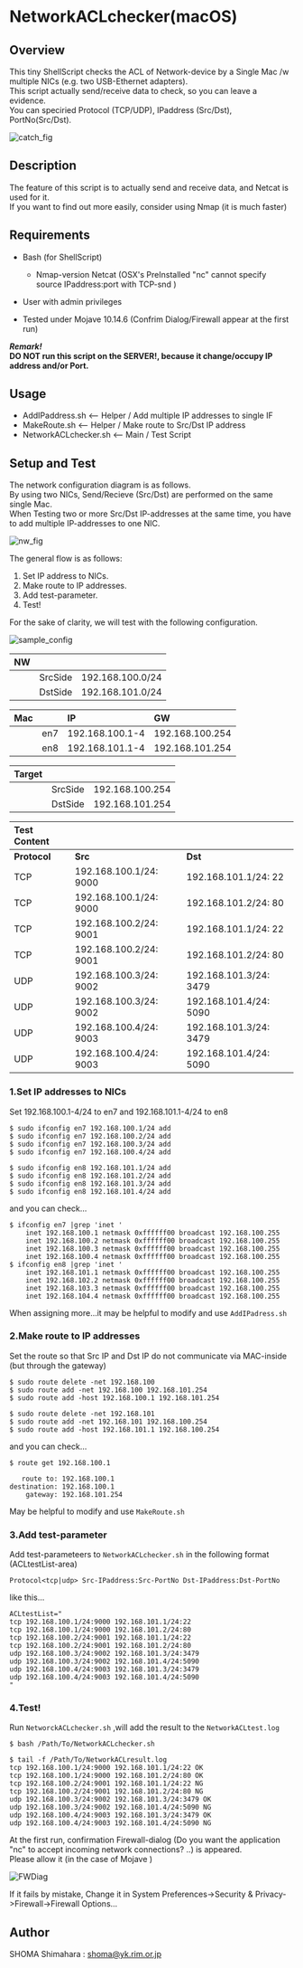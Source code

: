 # NetworkACLchecker(macOS)

## Overview
This tiny ShellScript checks the ACL of Network-device by a Single Mac /w multiple NICs (e.g. two USB-Ethernet adapters).  
This script actually send/receive data to check, so you can leave a evidence.  
You can speciried Protocol (TCP/UDP), IPaddress (Src/Dst), PortNo(Src/Dst).  

![catch_fig](https://user-images.githubusercontent.com/49780970/69261960-f00d6180-0c05-11ea-8322-54f73bdaece7.gif)


## Description
The feature of this script is to actually send and receive data, and Netcat is used for it.  
If you want to find out more easily, consider using Nmap (it is much faster)

## Requirements
- Bash (for ShellScript)
  - Nmap-version Netcat (OSX's PreInstalled "nc" cannot specify source IPaddress:port with TCP-snd )
- User with admin privileges

- Tested under Mojave 10.14.6 (Confrim Dialog/Firewall appear at the first run)

***Remark!***  
**DO NOT run this script on the SERVER!, because it change/occupy IP address and/or Port.**

## Usage
- AddIPaddress.sh  <-- Helper / Add multiple IP addresses to single IF
- MakeRoute.sh    <-- Helper / Make route to Src/Dst IP address
- NetworkACLchecker.sh   <-- Main / Test Script

## Setup and Test
The network configuration diagram is as follows.  
By using two NICs, Send/Recieve (Src/Dst) are performed on the same single Mac.  
When Testing two or more Src/Dst IP-addresses at the same time, you have to add multiple IP-addresses to one NIC.  

![nw_fig](https://user-images.githubusercontent.com/49780970/69229256-75722100-0bc8-11ea-9339-878b1dd21d01.jpg)

The general flow is as follows:
1. Set IP address to NICs. 
2. Make route to IP addresses.  
3. Add test-parameter.  
4. Test!

For the sake of clarity, we will test with the following configuration.  

![sample_config](https://user-images.githubusercontent.com/49780970/69229310-8e7ad200-0bc8-11ea-879d-cda7dff1dd07.jpg)


|NW|||
|:--|:--|:--|
||SrcSide|192.168.100.0/24|
||DstSide|192.168.101.0/24|


|Mac     ||IP|GW|
|:--|:--|:--|:--|
||en7|192.168.100.1-4|192.168.100.254|
||en8|192.168.101.1-4|192.168.101.254|


|Target|||
|:--|:--|:--|
||SrcSide|192.168.100.254|
||DstSide|192.168.101.254|


|**Test Content**|||
|:--|:--|:--|
|**Protocol**|**Src**|**Dst**|
|TCP|192.168.100.1/24: 9000|192.168.101.1/24: 22|
|TCP|192.168.100.1/24: 9000|192.168.101.2/24: 80|
|TCP|192.168.100.2/24: 9001|192.168.101.1/24: 22|
|TCP|192.168.100.2/24: 9001|192.168.101.2/24: 80|
|UDP|192.168.100.3/24: 9002|192.168.101.3/24: 3479|
|UDP|192.168.100.3/24: 9002|192.168.101.4/24: 5090|
|UDP|192.168.100.4/24: 9003|192.168.101.3/24: 3479|
|UDP|192.168.100.4/24: 9003|192.168.101.4/24: 5090|



### 1.Set IP addresses to NICs
Set 192.168.100.1-4/24 to en7 and 192.168.101.1-4/24 to en8  
```
$ sudo ifconfig en7 192.168.100.1/24 add
$ sudo ifconfig en7 192.168.100.2/24 add
$ sudo ifconfig en7 192.168.100.3/24 add
$ sudo ifconfig en7 192.168.100.4/24 add

$ sudo ifconfig en8 192.168.101.1/24 add
$ sudo ifconfig en8 192.168.101.2/24 add
$ sudo ifconfig en8 192.168.101.3/24 add
$ sudo ifconfig en8 192.168.101.4/24 add
```
and you can check...
```
$ ifconfig en7 |grep 'inet '
    inet 192.168.100.1 netmask 0xffffff00 broadcast 192.168.100.255
    inet 192.168.100.2 netmask 0xffffff00 broadcast 192.168.100.255
    inet 192.168.100.3 netmask 0xffffff00 broadcast 192.168.100.255
    inet 192.168.100.4 netmask 0xffffff00 broadcast 192.168.100.255
$ ifconfig en8 |grep 'inet '
    inet 192.168.101.1 netmask 0xffffff00 broadcast 192.168.100.255
    inet 192.168.102.2 netmask 0xffffff00 broadcast 192.168.100.255
    inet 192.168.103.3 netmask 0xffffff00 broadcast 192.168.100.255
    inet 192.168.104.4 netmask 0xffffff00 broadcast 192.168.100.255
```
When assigning more...it may be helpful to modify and use `AddIPadress.sh`


### 2.Make route to IP addresses 
Set the route so that Src IP and Dst IP do not communicate via MAC-inside (but through the gateway)
```
$ sudo route delete -net 192.168.100
$ sudo route add -net 192.168.100 192.168.101.254
$ sudo route add -host 192.168.100.1 192.168.101.254

$ sudo route delete -net 192.168.101
$ sudo route add -net 192.168.101 192.168.100.254
$ sudo route add -host 192.168.101.1 192.168.100.254
```
and you can check...
```
$ route get 192.168.100.1

   route to: 192.168.100.1
destination: 192.168.100.1
    gateway: 192.168.101.254
```
May be helpful to modify and use `MakeRoute.sh`


### 3.Add test-parameter
Add test-parameteers to `NetworkACLchecker.sh` in the following format (ACLtestList-area)

`Protocol<tcp|udp> Src-IPaddress:Src-PortNo Dst-IPaddress:Dst-PortNo`


like this...
```
ACLtestList="
tcp 192.168.100.1/24:9000 192.168.101.1/24:22
tcp 192.168.100.1/24:9000 192.168.101.2/24:80
tcp 192.168.100.2/24:9001 192.168.101.1/24:22
tcp 192.168.100.2/24:9001 192.168.101.2/24:80
udp 192.168.100.3/24:9002 192.168.101.3/24:3479
udp 192.168.100.3/24:9002 192.168.101.4/24:5090
udp 192.168.100.4/24:9003 192.168.101.3/24:3479
udp 192.168.100.4/24:9003 192.168.101.4/24:5090
"
```

### 4.Test!
Run `NetworckACLchecker.sh` ,will add the result to the `NetworkACLtest.log`
```
$ bash /Path/To/NetworkACLchecker.sh
```

```
$ tail -f /Path/To/NetworkACLresult.log
tcp 192.168.100.1/24:9000 192.168.101.1/24:22 OK
tcp 192.168.100.1/24:9000 192.168.101.2/24:80 OK
tcp 192.168.100.2/24:9001 192.168.101.1/24:22 NG
tcp 192.168.100.2/24:9001 192.168.101.2/24:80 NG
udp 192.168.100.3/24:9002 192.168.101.3/24:3479 OK
udp 192.168.100.3/24:9002 192.168.101.4/24:5090 NG
udp 192.168.100.4/24:9003 192.168.101.3/24:3479 OK
udp 192.168.100.4/24:9003 192.168.101.4/24:5090 NG
```
At the first run, confirmation Firewall-dialog (Do you want the application "nc" to accept incoming network connections? ..) is appeared.  
Please allow it (in the case of Mojave )   

![FWDiag](https://user-images.githubusercontent.com/49780970/69227548-54f49780-0bc5-11ea-874f-d934da881d76.jpg)

If it fails by mistake, Change it in System Preferences->Security & Privacy->Firewall->Firewall Options...

## Author
SHOMA Shimahara : <shoma@yk.rim.or.jp>
